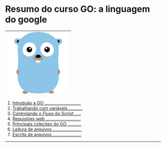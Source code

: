 # Resumo do curso GO: a linguagem do google

|<img src="img/golang.svg" width="200"/>|
|--|

1. [Introduão a GO .............................](docs/cap1.md)
2. [Trabalhando com variáveis ...........](docs/cap2.md)
3. [Controlando o Fluxo do Script .....](docs/cap3.md)
4. [Requisiões web ............................](docs/cap4.md)
5. [Principais colecões do GO ...........](docs/cap5.md)
6. [Leitura de arquivos .......................](docs/cap6.md)
7. [Escrita de arquivos .......................](docs/cap7.md)

___